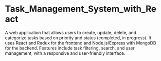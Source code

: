 # Task_Management_System_with_React
A web application that allows users to create, update, delete, and categorize tasks based on priority and status (completed, in progress). It uses React and Redux for the frontend and Node.js/Express with MongoDB for the backend. Features include task filtering, search, and user management, with a responsive and user-friendly interface.
